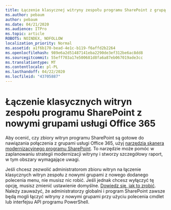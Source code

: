 ```yaml
---
title: Łączenie klasycznej witryny zespołu programu SharePoint z grupą
ms.author: pebaum
author: pebaum
ms.date: 04/21/2020
ms.audience: ITPro
ms.topic: article
ROBOTS: NOINDEX, NOFOLLOW
localization_priority: Normal
ms.assetid: a1f6b170-bead-4e1c-b119-f6affd2b2264
ms.openlocfilehash: 989e6a2d51487141eba2290de3ef312be6ac8dd8
ms.sourcegitcommit: 55eff703a17e500681d8fa6a87eb067019ade3cc
ms.translationtype: MT
ms.contentlocale: pl-PL
ms.lasthandoff: 04/22/2020
ms.locfileid: "43705887"
---
```

# <a name="connect-classic-sharepoint-team-sites-to-new-office-365-groups"></a>Łączenie klasycznych witryn zespołu programu SharePoint z nowymi grupami usługi Office 365

Aby ocenić, czy zbiory witryn programu SharePoint są gotowe do nawiązania połączenia z grupami usługi Office 365, użyj [narzędzia skanera modernizacyjnego programu SharePoint](https://go.microsoft.com/fwlink/?linkid=873066). To narzędzie może pomóc w zaplanowaniu strategii modernizacji witryny i stworzy szczegółowy raport, w tym obszary wymagające uwagi.
  
Jeśli chcesz zezwolić administratorom zbioru witryn na łączenie klasycznych witryn zespołu z nowymi grupami z nowego dodanego polecenia menu, nie musisz nic robić. Jeśli jednak chcesz wyłączyć tę opcję, musisz zmienić ustawienie domyślne. [Dowiedz się, jak to zrobić](https://go.microsoft.com/fwlink/?linkid=2004316). Należy zauważyć, że administratorzy globalni i program SharePoint zawsze będą mogli łączyć witryny z nowymi grupami przy użyciu polecenia cmdlet lub interfejsu API programu PowerShell.
  

